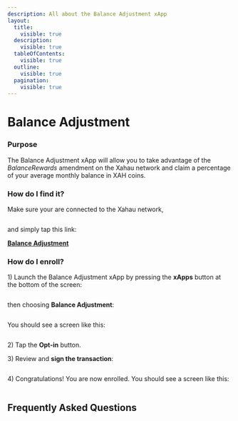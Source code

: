```yaml
---
description: All about the Balance Adjustment xApp
layout:
  title:
    visible: true
  description:
    visible: true
  tableOfContents:
    visible: true
  outline:
    visible: true
  pagination:
    visible: true
---
```


# Balance Adjustment

### Purpose

The Balance Adjustment xApp will allow you to take advantage of the _BalanceRewards_ amendment on the Xahau network and claim a percentage of your average monthly balance in XAH coins.

### **How do I find it?**

Make sure your are connected to the Xahau network,

<figure><img src="../../.gitbook/assets/Network switch button.png" alt=""><figcaption></figcaption></figure>

and simply tap this link:

[**Balance Adjustment**](https://xumm.app/detect/xapp:xahau.balanceadjustment)

### How do I enroll?

1\) Launch the Balance Adjustment xApp by pressing the **xApps** button at the bottom of the screen:&#x20;

<figure><img src="../../.gitbook/assets/xApps Button.png" alt=""><figcaption></figcaption></figure>

then choosing **Balance Adjustment**:

<figure><img src="../../.gitbook/assets/Balance Adjustment - 1.png" alt=""><figcaption></figcaption></figure>

You should see a screen like this:

<figure><img src="../../.gitbook/assets/Balance Adjustment - 2.png" alt=""><figcaption></figcaption></figure>

2\) Tap the **Opt-in** button.

3\) Review and **sign the transaction**:



<figure><img src="../../.gitbook/assets/Balance Adjustment - 3.png" alt=""><figcaption></figcaption></figure>

4\) Congratulations! You are now enrolled. You should see a screen like this:

<figure><img src="../../.gitbook/assets/Balance Adjustment - 4.png" alt=""><figcaption></figcaption></figure>

## Frequently Asked Questions







